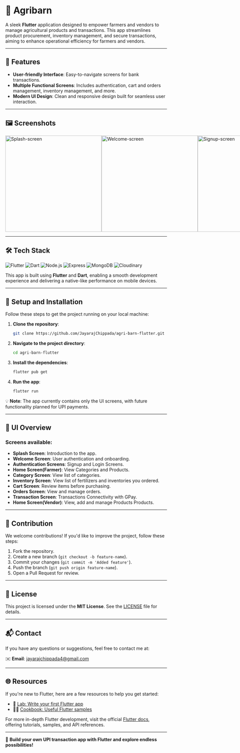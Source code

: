 # 🌾 Agribarn

A sleek **Flutter** application designed to empower farmers and vendors to manage agricultural products and transactions. This app streamlines product procurement, inventory management, and secure transactions, aiming to enhance operational efficiency for farmers and vendors.

---

## 🚀 Features

- **User-friendly Interface**: Easy-to-navigate screens for bank transactions.
- **Multiple Functional Screens**: Includes authentication, cart and orders management, inventory management, and more.
- **Modern UI Design**: Clean and responsive design built for seamless user interaction.
---

## 🖼️ Screenshots

<div style="display: flex; flex-direction: row; justify-content: space-between;">
    <img src="https://github.com/user-attachments/assets/b969bc0c-bf38-40d5-8f4c-e916de7ac128" alt="Splash-screen" height="300"/>
    <img src="https://github.com/user-attachments/assets/e5195854-a33f-4b6f-8deb-1eb07cb5201d" alt="Welcome-screen" height="300"/>
    <img src="https://github.com/user-attachments/assets/6d82db48-2470-4139-8846-3dd421b3bc58" alt="Signup-screen" height="300"/>
    <img src="https://github.com/user-attachments/assets/b0d5acc8-9eae-4ff0-9d6d-7613b0052981" alt="Farmer-Login-screen" height="300"/>
    <img src="https://github.com/user-attachments/assets/2076fc62-bc37-4cdd-8429-d455cc964d85" alt="Vendor-Login-screen" height="300"/>
    <img src="https://github.com/user-attachments/assets/6679be25-e2b3-4a1b-ba42-4a32536ee508" alt="Home-screen" height="300"/>
    <img src="https://github.com/user-attachments/assets/5a422496-92bb-47e9-aea4-41f162559487" alt="Search-screen" height="300"/>
    <img src="https://github.com/user-attachments/assets/82e902e7-5c89-437d-9cf0-aba0715afe6a" alt="Cateogry-screen" height="300"/>
    <img src="https://github.com/user-attachments/assets/604f043d-f2eb-4718-8e8c-d7c26d3699e2" alt="Product-Detail-screen" height="300"/>
    <img src="https://github.com/user-attachments/assets/0c08da58-b0bf-4db3-b61c-1b3517636b1e" alt="Inventory-screen" height="300"/>
    <img src="https://github.com/user-attachments/assets/d9ade874-ee1f-4e00-b5a6-bd1b045d178a" alt="Cart-screen" height="300"/>
    <img src="https://github.com/user-attachments/assets/8e002e43-6199-4e81-a890-18e88cff2afc" alt="Orders-screen" height="300"/>
    <img src="https://github.com/user-attachments/assets/1080c7c2-9aa4-4cf3-bd0e-a30874cb736e" alt="Vendor-screen" height="300"/>
    <img src="https://github.com/user-attachments/assets/017d8e26-a1c9-4ed1-87da-5ce69e68fd00" alt="Add-Product-screen" height="300"/>
</div>

---

## 🛠️ Tech Stack

![Flutter](https://img.shields.io/badge/Flutter-02569B?style=for-the-badge&logo=flutter&logoColor=white)
![Dart](https://img.shields.io/badge/Dart-0175C2?style=for-the-badge&logo=dart&logoColor=white)
![Node.js](https://img.shields.io/badge/Node.js-339933?style=for-the-badge&logo=node.js&logoColor=white)
![Express](https://img.shields.io/badge/Express-404D59?style=for-the-badge&logo=express&logoColor=white)
![MongoDB](https://img.shields.io/badge/MongoDB-47A248?style=for-the-badge&logo=mongodb&logoColor=white)
![Cloudinary](https://img.shields.io/badge/Cloudinary-2B9B43?style=for-the-badge&logo=cloudinary&logoColor=white)


This app is built using **Flutter** and **Dart**, enabling a smooth development experience and delivering a native-like performance on mobile devices.

---

## 📝 Setup and Installation

Follow these steps to get the project running on your local machine:

1. **Clone the repository**:
    ```bash
    git clone https://github.com/JayarajChippada/agri-barn-flutter.git
    ```
2. **Navigate to the project directory**:
    ```bash
    cd agri-barn-flutter
    ```
3. **Install the dependencies**:
    ```bash
    flutter pub get
    ```
4. **Run the app**:
    ```bash
    flutter run
    ```

💡 **Note**: The app currently contains only the UI screens, with future functionality planned for UPI payments.

---

## 🎨 UI Overview

### Screens available:
- **Splash Screen**: Introduction to the app.
- **Welcome Screen**: User authentication and onboarding.
- **Authentication Screens**: Signup and Login Screens.
- **Home Screen(Farmer)**: View Categories and Products.
- **Category Screen**: View list of categories.
- **Inventory Screen**: View list of fertilizers and inventories you ordered.
- **Cart Screen**: Review items before purchasing.
- **Orders Screen**: View and manage orders.
- **Transaction Screen**: Transactions Connectivity with GPay.
- **Home Screen(Vendor)**: View, add and manage Products Products.
---

## 🤝 Contribution

We welcome contributions! If you'd like to improve the project, follow these steps:

1. Fork the repository.
2. Create a new branch (`git checkout -b feature-name`).
3. Commit your changes (`git commit -m 'Added feature'`).
4. Push the branch (`git push origin feature-name`).
5. Open a Pull Request for review.

---

## 📄 License

This project is licensed under the **MIT License**. See the [LICENSE](LICENSE) file for details.

---

## 📬 Contact

If you have any questions or suggestions, feel free to contact me at:

✉️ **Email**: [jayarajchippada4@gmail.com](mailto:jayarajchippada4@gmail.com)

---

## 🌐 Resources

If you're new to Flutter, here are a few resources to help you get started:

- 📘 [Lab: Write your first Flutter app](https://docs.flutter.dev/get-started/codelab)
- 🧑‍🍳 [Cookbook: Useful Flutter samples](https://docs.flutter.dev/cookbook)

For more in-depth Flutter development, visit the official [Flutter docs](https://docs.flutter.dev/), offering tutorials, samples, and API references.

---

🌟 **Build your own UPI transaction app with Flutter and explore endless possibilities!**
